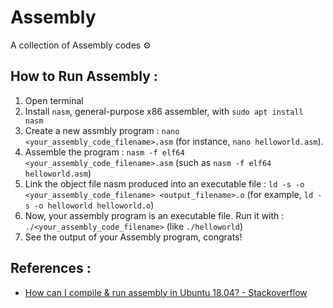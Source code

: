# Assembly

A collection of Assembly codes ⚙️

## How to Run Assembly :
1. Open terminal
2. Install `nasm`, general-purpose x86 assembler, with `sudo apt install nasm`
3. Create a new assmbly program : `nano <your_assembly_code_filename>.asm` (for instance, `nano helloworld.asm`).
4. Assemble the program : `nasm -f elf64 <your_assembly_code_filename>.asm` (such as `nasm -f elf64 helloworld.asm`) 
5. Link the object file nasm produced into an executable file : `ld -s -o <your_assembly_code_filename> <output_filename>.o` (for example, `ld -s -o helloworld helloworld.o`)
6. Now, your assembly program is an executable file. Run it with : `./<your_assembly_code_filename>` (like `./helloworld`)
7. See the output of your Assembly program, congrats!

## References :
- [How can I compile & run assembly in Ubuntu 18.04? - Stackoverflow](https://askubuntu.com/questions/1064619/how-can-i-compile-run-assembly-in-ubuntu-18-04)

